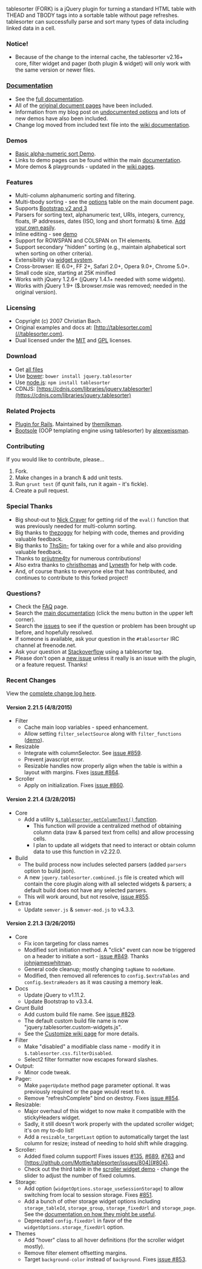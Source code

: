 tablesorter (FORK) is a jQuery plugin for turning a standard HTML table with THEAD and TBODY tags into a sortable table without page refreshes.
tablesorter can successfully parse and sort many types of data including linked data in a cell.

### Notice!

* Because of the change to the internal cache, the tablesorter v2.16+ core, filter widget and pager (both plugin &amp; widget) will only work with the same version or newer files.

### [Documentation](//mottie.github.io/tablesorter/docs/)

* See the [full documentation](//mottie.github.io/tablesorter/docs/).
* All of the [original document pages](//tablesorter.com/docs/) have been included.
* Information from my blog post on [undocumented options](//wowmotty.blogspot.com/2011/06/jquery-tablesorter-missing-docs.html) and lots of new demos have also been included.
* Change log moved from included text file into the [wiki documentation](//github.com/Mottie/tablesorter/wiki/Changes).

### Demos

* [Basic alpha-numeric sort Demo](//mottie.github.com/tablesorter/).
* Links to demo pages can be found within the main [documentation](//mottie.github.io/tablesorter/docs/).
* More demos & playgrounds - updated in the [wiki pages](//github.com/Mottie/tablesorter/wiki).

### Features

* Multi-column alphanumeric sorting and filtering.
* Multi-tbody sorting - see the [options](//mottie.github.io/tablesorter/docs/index.html#options) table on the main document page.
* Supports [Bootstrap v2 and 3](//mottie.github.io/tablesorter/docs/example-widget-bootstrap-theme.html)
* Parsers for sorting text, alphanumeric text, URIs, integers, currency, floats, IP addresses, dates (ISO, long and short formats) &amp; time. [Add your own easily](//mottie.github.io/tablesorter/docs/example-parsers.html).
* Inline editing - see [demo](//mottie.github.io/tablesorter/docs/example-widget-editable.html)
* Support for ROWSPAN and COLSPAN on TH elements.
* Support secondary "hidden" sorting (e.g., maintain alphabetical sort when sorting on other criteria).
* Extensibility via [widget system](//mottie.github.io/tablesorter/docs/example-widgets.html).
* Cross-browser: IE 6.0+, FF 2+, Safari 2.0+, Opera 9.0+, Chrome 5.0+.
* Small code size, starting at 25K minified
* Works with jQuery 1.2.6+ (jQuery 1.4.1+ needed with some widgets).
* Works with jQuery 1.9+ ($.browser.msie was removed; needed in the original version).

### Licensing

* Copyright (c) 2007 Christian Bach.
* Original examples and docs at: [http://tablesorter.com](//tablesorter.com).
* Dual licensed under the [MIT](//www.opensource.org/licenses/mit-license.php) and [GPL](//www.gnu.org/licenses/gpl.html) licenses.

### Download

* Get [all files](https://github.com/Mottie/tablesorter/archive/master.zip)
* Use [bower](http://bower.io/): `bower install jquery.tablesorter`
* Use [node.js](http://nodejs.org/): `npm install tablesorter`
* CDNJS: [https://cdnjs.com/libraries/jquery.tablesorter](https://cdnjs.com/libraries/jquery.tablesorter)

### Related Projects

* [Plugin for Rails](//github.com/themilkman/jquery-tablesorter-rails). Maintained by [themilkman](//github.com/themilkman).
* [Bootsole](//alexweissman.github.io/bootsole/) (OOP templating engine using tablesorter) by [alexweissman](//github.com/alexweissman).

### Contributing

If you would like to contribute, please...

1. Fork.
2. Make changes in a branch & add unit tests.
3. Run `grunt test` (if qunit fails, run it again - it's fickle).
4. Create a pull request.

### Special Thanks

* Big shout-out to [Nick Craver](//github.com/NickCraver) for getting rid of the `eval()` function that was previously needed for multi-column sorting.
* Big thanks to [thezoggy](//github.com/thezoggy) for helping with code, themes and providing valuable feedback.
* Big thanks to [ThsSin-](//github.com/TheSin-) for taking over for a while and also providing valuable feedback.
* Thanks to [prijutme4ty](https://github.com/prijutme4ty) for numerous contributions!
* Also extra thanks to [christhomas](//github.com/christhomas) and [Lynesth](//github.com/Lynesth) for help with code.
* And, of course thanks to everyone else that has contributed, and continues to contribute to this forked project!

### Questions?

* Check the [FAQ](//github.com/Mottie/tablesorter/wiki/FAQ) page.
* Search the [main documentation](//mottie.github.io/tablesorter/docs/) (click the menu button in the upper left corner).
* Search the [issues](//github.com/Mottie/tablesorter/issues) to see if the question or problem has been brought up before, and hopefully resolved.
* If someone is available, ask your question in the `#tablesorter` IRC channel at freenode.net.
* Ask your question at [Stackoverflow](//stackoverflow.com/questions/tagged/tablesorter) using a tablesorter tag.
* Please don't open a [new issue](//github.com/Mottie/tablesorter/issues) unless it really is an issue with the plugin, or a feature request. Thanks!

### Recent Changes

View the [complete change log here](//github.com/Mottie/tablesorter/wiki/Changes).

#### <a name="v2.21.5">Version 2.21.5</a> (4/8/2015)

* Filter
  * Cache main loop variables - speed enhancement.
  * Allow setting `filter_selectSource` along with `filter_functions` ([demo](http://jsfiddle.net/Mottie/856bzzeL/117/)).
* Resizable
  * Integrate with columnSelector. See [issue #859](https://github.com/Mottie/tablesorter/issues/859).
  * Prevent javascript error.
  * Resizable handles now properly align when the table is within a layout with margins. Fixes [issue #864](https://github.com/Mottie/tablesorter/issues/864).
* Scroller
  * Apply on initialization. Fixes [issue #860](https://github.com/Mottie/tablesorter/issues/860).

#### <a name="v2.21.4">Version 2.21.4</a> (3/28/2015)

* Core
  * Add a utility [`$.tablesorter.getColumnText()` function](http://mottie.github.io/tablesorter/docs/#function-getcolumntext).
    * This function will provide a centralized method of obtaining column data (raw & parsed text from cells) and allow processing cells.
    * I plan to update all widgets that need to interact or obtain column data to use this function in v2.22.0.
* Build
  * The build process now includes selected parsers (added `parsers` option to build json).
  * A new `jquery.tablesorter.combined.js` file is created which will contain the core plugin along with all selected widgets & parsers; a default build does not have any selected parsers.
  * This will work around, but not resolve, [issue #855](https://github.com/Mottie/tablesorter/issues/855).
* Extras
  * Update `semver.js` & `semver-mod.js` to v4.3.3.

#### <a name="v2.21.3">Version 2.21.3</a> (3/26/2015)

* Core
  * Fix icon targeting for class names
  * Modified sort initiation method. A "click" event can now be triggered on a header to initiate a sort - [issue #849](https://github.com/Mottie/tablesorter/pull/849). Thanks [johnjameswhitman](https://github.com/johnjameswhitman).
  * General code cleanup; mostly changing `tagName` to `nodeName`.
  * Modified, then removed all references to `config.$extraTables` and `config.$extraHeaders` as it was causing a memory leak.
* Docs
  * Update jQuery to v1.11.2.
  * Update Bootstrap to v3.3.4.
* Grunt Build
  * Add custom build file name. See [issue #829](https://github.com/Mottie/tablesorter/issues/829).
  * The default custom build file name is now "jquery.tablesorter.custom-widgets.js".
  * See the [Customize wiki page](https://github.com/Mottie/tablesorter/wiki/Customize#custom-build) for more details.
* Filter
  * Make "disabled" a modifiable class name - modify it in `$.tablesorter.css.filterDisabled`.
  * Select2 filter formatter now escapes forward slashes.
* Output:
  * Minor code tweak.
* Pager:
  * Make `pagerUpdate` method page parameter optional. It was previously required or the page would reset to `0`.
  * Remove "refreshComplete" bind on destroy. Fixes [issue #854](https://github.com/Mottie/tablesorter/issues/854).
* Resizable:
  * Major overhaul of this widget to now make it compatible with the stickyHeaders widget.
  * Sadly, it still doesn't work properly with the updated scroller widget; it's on my to-do list!
  * Add a `resizable_targetLast` option to automatically target the last column for resize; instead of needing to hold shift while dragging.
* Scroller:
  * Added fixed column support! Fixes issues [#135](https://github.com/Mottie/tablesorter/issues/135), [#689](https://github.com/Mottie/tablesorter/issues/689), [#763](https://github.com/Mottie/tablesorter/issues/763) and [https://github.com/Mottie/tablesorter/issues/804](#804).
  * Check out the third table in the [scroller widget demo](http://mottie.github.io/tablesorter/docs/example-widget-scroller.html#group) - change the slider to adjust the number of fixed columns.
* Storage:
  * Add option (`widgetOptions.storage_useSessionStorage`) to allow switching from local to session storage. Fixes [#851](https://github.com/Mottie/tablesorter/issues/851).
  * Add a bunch of other storage widget options including `storage_tableId`, `storage_group`, `storage_fixedUrl` and `storage_page`. See the [documentation on how they might be useful](http://mottie.github.io/tablesorter/docs/#widget-storage-fixed-url).
  * Deprecated `config.fixedUrl` in favor of the `widgetOptions.storage_fixedUrl` option.
* Themes
  * Add "hover" class to all hover definitions (for the scroller widget mostly).
  * Remove filter element offsetting margins.
  * Target `background-color` instead of `background`. Fixes [issue #853](https://github.com/Mottie/tablesorter/issues/853).
